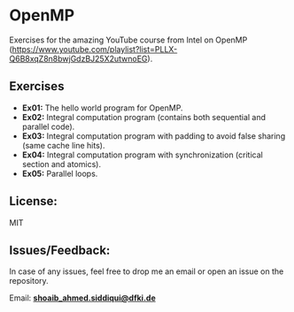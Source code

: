 # OpenMP

Exercises for the amazing YouTube course from Intel on OpenMP (https://www.youtube.com/playlist?list=PLLX-Q6B8xqZ8n8bwjGdzBJ25X2utwnoEG).

## Exercises

+ **Ex01:** The hello world program for OpenMP.
+ **Ex02:** Integral computation program (contains both sequential and parallel code).
+ **Ex03:** Integral computation program with padding to avoid false sharing (same cache line hits).
+ **Ex04:** Integral computation program with synchronization (critical section and atomics).
+ **Ex05:** Parallel loops.

## License:

MIT

## Issues/Feedback:

In case of any issues, feel free to drop me an email or open an issue on the repository.

Email: **shoaib_ahmed.siddiqui@dfki.de**
